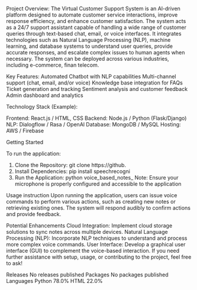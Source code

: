 Project Overview:
The Virtual Customer Support System is an Al-driven platform designed to automate customer service interactions, improve response efficiency, and enhance customer satisfaction. The system acts as a 24/7 support assistant capable of handling a wide range of customer queries through text-based chat, email, or voice interfaces.
It integrates technologies such as Natural Language Processing (NLP), machine learning, and database systems to understand user queries, provide accurate responses, and escalate complex issues to human agents when necessary. The system can be deployed across various industries, including e-commerce, finan telecom.


Key Features:
Automated Chatbot with NLP capabilities
Multi-channel support (chat, email, and/or voice)
Knowledge base integration for FAQs
Ticket generation and tracking
Sentiment analysis and customer feedback
Admin dashboard and analytics

Technology Stack (Example):

Frontend: React.js / HTML, CSS
Backend: Node.js / Python (Flask/Django)
NLP: Dialogflow / Rasa / OpenAl
Database: MongoDB / MySQL
Hosting: AWS / Firebase

Getting Started

To run the application:
1. Clone the Repository:
git clone https://github.
2. Install Dependencies:
pip install speechrecogni
3. Run the Application:
python voice_based_notes_
Note: Ensure your microphone is properly configured and accessible to the application

Usage instruction
Upon running the application, users can issue voice commands to perform various actions, such as creating new notes or retrieving existing ones. The system will respond audibly to confirm actions and provide feedback.

Potential Enhancements
Cloud Integration: Implement cloud
storage solutions to sync notes across multiple devices.
Natural Language Processing (NLP): Incorporate NLP techniques to understand and process more complex voice commands.
User Interface: Develop a graphical
user interface (GUI) to complement the voice-based interaction.
If you need further assistance with setup, usage, or contributing to the project, feel free to ask!

Releases
No releases published
Packages
No packages published
Languages
Python 78.0%
HTML 22.0%

